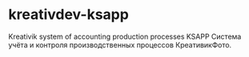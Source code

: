 # kreativdev-ksapp
Kreativik system of accounting production processes KSAPP Система учёта и контроля производственных процессов КреативикФото.
